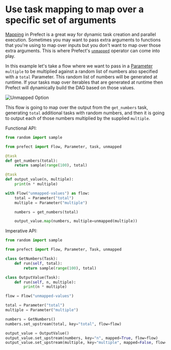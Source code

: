 # Use task mapping to map over a specific set of arguments

[Mapping](/core/concepts/mapping/) in Prefect is a great way for dynamic task creation and parallel execution. Sometimes you may want to pass extra arguments to functions that you're using to map over inputs but you don't want to map over those extra arguments. This is where Prefect's [`unmapped`](/api-ref/latest/utilities/tasks/#unmapped) operator can come into play.

In this example let's take a flow where we want to pass in a [Parameter](/core/concepts/parameters/) `multiple` to be multiplied against a random list of numbers also specified with a `total` Parameter. This random list of numbers will be generated at runtime. If your tasks map over iterables that are generated at runtime then Prefect will dynamically build the DAG based on those values.

![Unmapped Option](/img/faq/unmapped.png)

This flow is going to map over the output from the `get_numbers` task, generating `total` additional tasks with random numbers, and then it is going to output each of those numbers multiplied by the supplied `multiple`.

Functional API:
```python
from random import sample

from prefect import Flow, Parameter, task, unmapped

@task
def get_numbers(total):
    return sample(range(100), total)

@task
def output_value(n, multiple):
    print(n * multiple)

with Flow("unmapped-values") as flow:
    total = Parameter("total")
    multiple = Parameter("multiple")

    numbers = get_numbers(total)

    output_value.map(numbers, multiple=unmapped(multiple))
```

Imperative API:
```python
from random import sample

from prefect import Flow, Parameter, Task, unmapped

class GetNumbers(Task):
    def run(self, total):
        return sample(range(100), total)

class OutputValue(Task):
    def run(self, n, multiple):
        print(n * multiple)

flow = Flow("unmapped-values")

total = Parameter("total")
multiple = Parameter("multiple")

numbers = GetNumbers()
numbers.set_upstream(total, key="total", flow=flow)

output_value = OutputValue()
output_value.set_upstream(numbers, key="n", mapped=True, flow=flow)
output_value.set_upstream(multiple, key="multiple", mapped=False, flow=flow)
```

